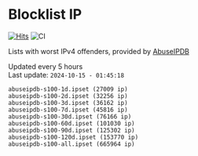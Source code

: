 # Blocklist IP

[![Hits](https://hits.seeyoufarm.com/api/count/incr/badge.svg?url=https%3A%2F%2Fgithub.com%2Fborestad%2Fblocklist-ip%2F&count_bg=%2379C83D&title_bg=%23555555&icon=&icon_color=%23E7E7E7&title=hits&edge_flat=false)](https://hits.seeyoufarm.com)  ![CI](https://img.shields.io/github/workflow/status/borestad/blocklist-ip/CI?style=flat-square)

Lists with worst IPv4 offenders, provided by [AbuseIPDB](https://www.abuseipdb.com/)

<!-- FOOTER-PLACEHOLDER -->
Updated every 5 hours<br>
Last update: `2024-10-15 - 01:45:18`
```
abuseipdb-s100-1d.ipset (27009 ip)
abuseipdb-s100-2d.ipset (32256 ip)
abuseipdb-s100-3d.ipset (36162 ip)
abuseipdb-s100-7d.ipset (45816 ip)
abuseipdb-s100-30d.ipset (76166 ip)
abuseipdb-s100-60d.ipset (101030 ip)
abuseipdb-s100-90d.ipset (125302 ip)
abuseipdb-s100-120d.ipset (153770 ip)
abuseipdb-s100-all.ipset (665964 ip)
```
